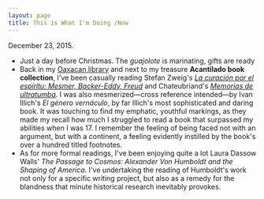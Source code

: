 ```yaml
---
layout: page
title: This is What I'm Doing /Now
---
```


December 23, 2015.

- Just a day before Christmas. The *guajolote* is marinating, gifts are ready 
- Back in my [Oaxacan library](http://hipomenes.github.io/2015/12/15/oaxaca/) and next to my treasure **Acantilado book collection**, I've been casually reading Stefan Zweig's [*La curación por el espíritu: Mesmer, Backer-Eddy, Freud*](http://www.acantilado.es/catalogo/la-curacin-por-el-espritu-130.htm) and Chateubriand's [*Memorias de ultratumba*](http://www.acantilado.es/catalogo/memorias-de-ultratumba-101.htm). I was also mesmerized—cross reference intended—by Ivan Illich's *El género vernáculo*, by far Illich's most sophisticated and daring book. It was touching to find my emphatic, youthful markings, as they made my recall how much I struggled to read a book that surpassed my abilities when I was 17. I remember the feeling of being faced not with an argument, but with a continent, a feeling evidently instilled by the book's over a hundred titled footnotes.    
- As for more formal readings, I've been enjoying quite a lot Laura Dassow Walls' *The Passage to Cosmos: Alexander Von Humboldt and the Shaping of America*. I've undertaking the reading of Humboldt's work not only for a specific writing project, but also as a remedy for the blandness that minute historical research inevitably provokes.  
